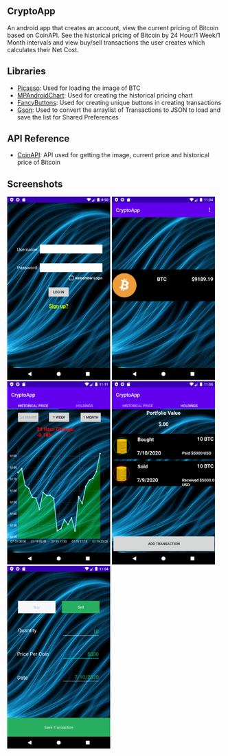 ## CryptoApp
An android app that creates an account, view the current pricing of Bitcoin based on CoinAPI. See the historical pricing of Bitcoin by 24 Hour/1 Week/1 Month intervals and view buy/sell transactions the user creates which calculates their Net Cost.

## Libraries
- <a href="http://square.github.io/picasso/">Picasso</a>: Used for loading the image of BTC
- <a href="https://github.com/PhilJay/MPAndroidChart">MPAndroidChart</a>: Used for creating the historical pricing chart
- <a href="https://github.com/medyo/fancybuttons">FancyButtons</a>: Used for creating unique buttons in creating transactions
- <a href="https://github.com/google/gson">Gson</a>: Used to convert the arraylist of Transactions to JSON to load and save the list for Shared Preferences

## API Reference
- <a href="https://coinapi.io">CoinAPI</a>: API used for getting the image, current price and historical price of Bitcoin

## Screenshots
<img src="images/LoginPage.png" height='auto' width='240'/>
<img src="images/price_of_btc.png" height='auto' width='240'/>
<img src="images/24hr_chart.png" height='auto' width='240'/>
<img src="images/portfolio_tracker.png" height='auto' width='240'/>
<img src="images/creating_transaction.png" height='auto' width='240'/>
